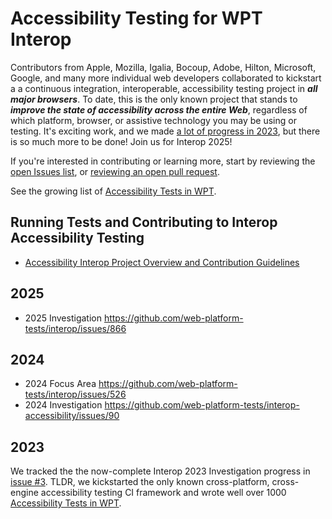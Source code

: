 # Accessibility Testing for WPT Interop

Contributors from Apple, Mozilla, Igalia, Bocoup, Adobe, Hilton, Microsoft, Google, and many more individual web developers collaborated to kickstart a a continuous integration, interoperable, accessibility testing project in _**all major browsers**_. To date, this is the only known project that stands to _**improve the state of accessibility across the entire Web**_, regardless of which platform, browser, or assistive technology you may be using or testing. It's exciting work, and we made [a lot of progress in 2023](https://github.com/web-platform-tests/interop-accessibility/issues/3), but there is so much more to be done! Join us for Interop 2025!

If you're interested in contributing or learning more, start by reviewing the [open Issues list](https://github.com/web-platform-tests/interop-accessibility/issues), or [reviewing an open pull request](https://github.com/search?q=repo%3Aweb-platform-tests%2Fwpt+is%3Aopen+label%3Awai-aria%2Caccname%2Chtml-aam%2Cgraphics-aria%2Cgraphics-aam%2Cgraphics-aria%2Cdpub-aam%2Cdpub-aria%2Csvg-aam%2Csvg-aria&type=pullrequests).

See the growing list of [Accessibility Tests in WPT](https://wpt.fyi/results/?label=master&label=experimental&aligned&q=label%3Aaccessibility).

## Running Tests and Contributing to Interop Accessibility Testing
- [Accessibility Interop Project Overview and Contribution Guidelines](https://github.com/web-platform-tests/interop-accessibility/wiki/Accessibility-Interop-Project-Overview-and-Contribution-Guidelines)

## 2025

- 2025 Investigation https://github.com/web-platform-tests/interop/issues/866

## 2024

- 2024 Focus Area https://github.com/web-platform-tests/interop/issues/526
- 2024 Investigation https://github.com/web-platform-tests/interop-accessibility/issues/90

## 2023

We tracked the the now-complete Interop 2023 Investigation progress in [issue #3](https://github.com/web-platform-tests/interop-accessibility/issues/3). TLDR, we kickstarted the only known cross-platform, cross-engine accessibility testing CI framework and wrote well over 1000 [Accessibility Tests in WPT](https://wpt.fyi/results/?label=master&label=experimental&aligned&q=label%3Aaccessibility). 
